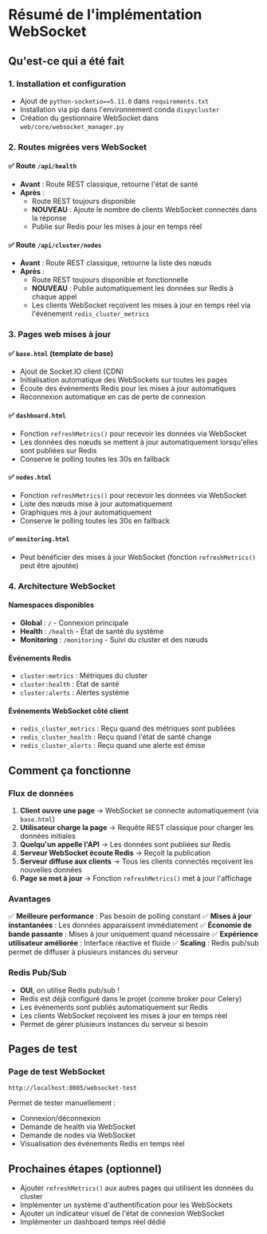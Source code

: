 # Résumé de l'implémentation WebSocket

## Qu'est-ce qui a été fait

### 1. Installation et configuration
- Ajout de `python-socketio==5.11.0` dans `requirements.txt`
- Installation via pip dans l'environnement conda `dispycluster`
- Création du gestionnaire WebSocket dans `web/core/websocket_manager.py`

### 2. Routes migrées vers WebSocket

#### ✅ Route `/api/health`
- **Avant** : Route REST classique, retourne l'état de santé
- **Après** : 
  - Route REST toujours disponible
  - **NOUVEAU** : Ajoute le nombre de clients WebSocket connectés dans la réponse
  - Publie sur Redis pour les mises à jour en temps réel

#### ✅ Route `/api/cluster/nodes`  
- **Avant** : Route REST classique, retourne la liste des nœuds
- **Après** :
  - Route REST toujours disponible et fonctionnelle
  - **NOUVEAU** : Publie automatiquement les données sur Redis à chaque appel
  - Les clients WebSocket reçoivent les mises à jour en temps réel via l'événement `redis_cluster_metrics`

### 3. Pages web mises à jour

#### ✅ `base.html` (template de base)
- Ajout de Socket.IO client (CDN)
- Initialisation automatique des WebSockets sur toutes les pages
- Écoute des événements Redis pour les mises à jour automatiques
- Reconnexion automatique en cas de perte de connexion

#### ✅ `dashboard.html`
- Fonction `refreshMetrics()` pour recevoir les données via WebSocket
- Les données des nœuds se mettent à jour automatiquement lorsqu'elles sont publiées sur Redis
- Conserve le polling toutes les 30s en fallback

#### ✅ `nodes.html`
- Fonction `refreshMetrics()` pour recevoir les données via WebSocket
- Liste des nœuds mise à jour automatiquement
- Graphiques mis à jour automatiquement
- Conserve le polling toutes les 30s en fallback

#### ✅ `monitoring.html`
- Peut bénéficier des mises à jour WebSocket (fonction `refreshMetrics()` peut être ajoutée)

### 4. Architecture WebSocket

#### Namespaces disponibles
- **Global** : `/` - Connexion principale
- **Health** : `/health` - État de santé du système
- **Monitoring** : `/monitoring` - Suivi du cluster et des nœuds

#### Événements Redis
- `cluster:metrics` : Métriques du cluster
- `cluster:health` : État de santé
- `cluster:alerts` : Alertes système

#### Événements WebSocket côté client
- `redis_cluster_metrics` : Reçu quand des métriques sont publiées
- `redis_cluster_health` : Reçu quand l'état de santé change
- `redis_cluster_alerts` : Reçu quand une alerte est émise

## Comment ça fonctionne

### Flux de données

1. **Client ouvre une page** → WebSocket se connecte automatiquement (via `base.html`)
2. **Utilisateur charge la page** → Requête REST classique pour charger les données initiales
3. **Quelqu'un appelle l'API** → Les données sont publiées sur Redis
4. **Serveur WebSocket écoute Redis** → Reçoit la publication
5. **Serveur diffuse aux clients** → Tous les clients connectés reçoivent les nouvelles données
6. **Page se met à jour** → Fonction `refreshMetrics()` met à jour l'affichage

### Avantages

✅ **Meilleure performance** : Pas besoin de polling constant
✅ **Mises à jour instantanées** : Les données apparaissent immédiatement
✅ **Économie de bande passante** : Mises à jour uniquement quand nécessaire
✅ **Expérience utilisateur améliorée** : Interface réactive et fluide
✅ **Scaling** : Redis pub/sub permet de diffuser à plusieurs instances du serveur

### Redis Pub/Sub

- **OUI**, on utilise Redis pub/sub ! 
- Redis est déjà configuré dans le projet (comme broker pour Celery)
- Les événements sont publiés automatiquement sur Redis
- Les clients WebSocket reçoivent les mises à jour en temps réel
- Permet de gérer plusieurs instances du serveur si besoin

## Pages de test

### Page de test WebSocket
```
http://localhost:8085/websocket-test
```

Permet de tester manuellement :
- Connexion/déconnexion
- Demande de health via WebSocket
- Demande de nodes via WebSocket
- Visualisation des événements Redis en temps réel

## Prochaines étapes (optionnel)

- Ajouter `refreshMetrics()` aux autres pages qui utilisent les données du cluster
- Implémenter un système d'authentification pour les WebSockets
- Ajouter un indicateur visuel de l'état de connexion WebSocket
- Implémenter un dashboard temps réel dédié

